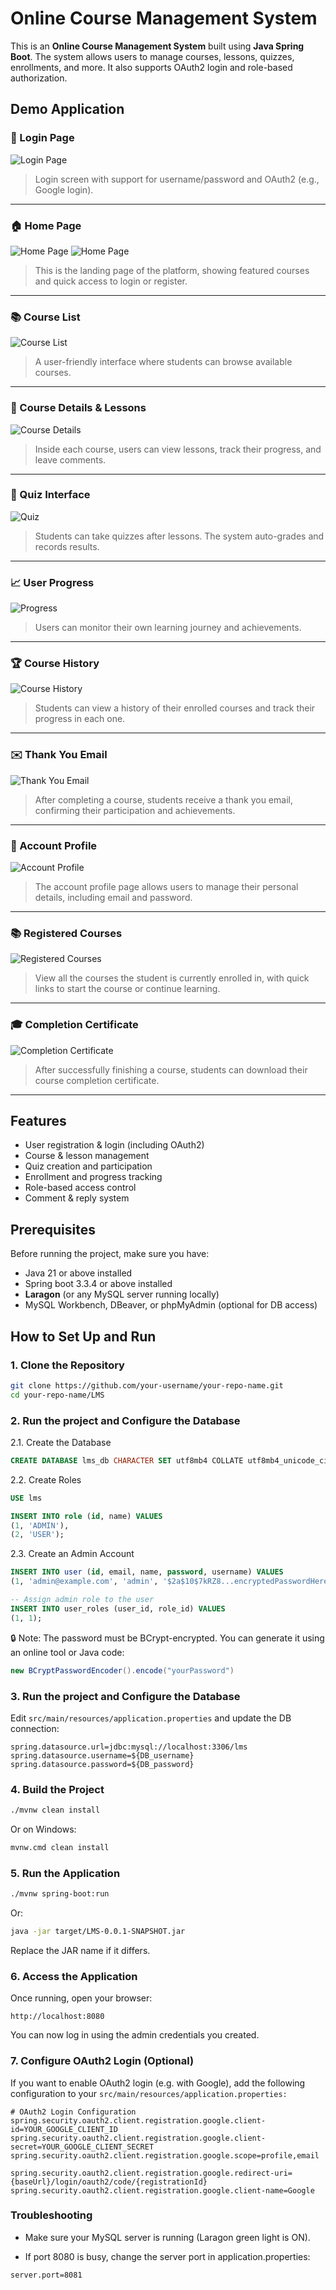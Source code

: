 # Online Course Management System

This is an **Online Course Management System** built using **Java Spring Boot**. The system allows users to manage courses, lessons, quizzes, enrollments, and more. It also supports OAuth2 login and role-based authorization.

## Demo Application

### 🔐 Login Page

![Login Page](screenshot/login.png)
> Login screen with support for username/password and OAuth2 (e.g., Google login).

---

### 🏠 Home Page

![Home Page](screenshot/homepage_1.jpg)
![Home Page](screenshot/homepage_2.jpg)
> This is the landing page of the platform, showing featured courses and quick access to login or register.

---

### 📚 Course List

![Course List](images/course-list.png)
> A user-friendly interface where students can browse available courses.

---

### 📘 Course Details & Lessons

![Course Details](images/course-detail.png)
> Inside each course, users can view lessons, track their progress, and leave comments.

---

### 📝 Quiz Interface

![Quiz](images/quiz.png)
> Students can take quizzes after lessons. The system auto-grades and records results.

---

### 📈 User Progress

![Progress](images/progress.png)
> Users can monitor their own learning journey and achievements.

---

### 🏆 Course History

![Course History](images/course-history.png)
> Students can view a history of their enrolled courses and track their progress in each one.

---

### ✉️ Thank You Email

![Thank You Email](images/thank-you-email.png)
> After completing a course, students receive a thank you email, confirming their participation and achievements.

---

### 👤 Account Profile

![Account Profile](images/account-profile.png)
> The account profile page allows users to manage their personal details, including email and password.

---

### 📚 Registered Courses

![Registered Courses](images/registered-courses.png)
> View all the courses the student is currently enrolled in, with quick links to start the course or continue learning.

---

### 🎓 Completion Certificate

![Completion Certificate](images/completion-certificate.png)
> After successfully finishing a course, students can download their course completion certificate.

---


## Features

- User registration & login (including OAuth2)
- Course & lesson management
- Quiz creation and participation
- Enrollment and progress tracking
- Role-based access control
- Comment & reply system

## Prerequisites

Before running the project, make sure you have:

- Java 21 or above installed
- Spring boot 3.3.4 or above installed
- **Laragon** (or any MySQL server running locally)
- MySQL Workbench, DBeaver, or phpMyAdmin (optional for DB access)

## How to Set Up and Run

### 1. Clone the Repository

```bash
git clone https://github.com/your-username/your-repo-name.git
cd your-repo-name/LMS
```
### 2. Run the project and Configure the Database

2.1. Create the Database

```sql
CREATE DATABASE lms_db CHARACTER SET utf8mb4 COLLATE utf8mb4_unicode_ci;
```

2.2. Create Roles

```sql
USE lms

INSERT INTO role (id, name) VALUES
(1, 'ADMIN'),
(2, 'USER');
```

2.3. Create an Admin Account

```sql
INSERT INTO user (id, email, name, password, username) VALUES
(1, 'admin@example.com', 'admin', '$2a$10$7kRZ8...encryptedPasswordHere...', 'admin01');

-- Assign admin role to the user
INSERT INTO user_roles (user_id, role_id) VALUES
(1, 1);
```

🔒 Note: The password must be BCrypt-encrypted. You can generate it using an online tool or Java code:

```java
new BCryptPasswordEncoder().encode("yourPassword")
```

### 3. Run the project and Configure the Database
Edit ```src/main/resources/application.properties``` and update the DB connection:

```properties
spring.datasource.url=jdbc:mysql://localhost:3306/lms
spring.datasource.username=${DB_username}
spring.datasource.password=${DB_password}
```

### 4. Build the Project

```bash
./mvnw clean install
```

Or on Windows:

```cmd
mvnw.cmd clean install
```

### 5. Run the Application

```bash
./mvnw spring-boot:run
```

Or:

```bash
java -jar target/LMS-0.0.1-SNAPSHOT.jar
```

Replace the JAR name if it differs.

### 6. Access the Application

Once running, open your browser:

```arduino
http://localhost:8080
```

You can now log in using the admin credentials you created.

### 7. Configure OAuth2 Login (Optional)

If you want to enable OAuth2 login (e.g. with Google), add the following configuration to your ```src/main/resources/application.properties:```

```properties
# OAuth2 Login Configuration
spring.security.oauth2.client.registration.google.client-id=YOUR_GOOGLE_CLIENT_ID
spring.security.oauth2.client.registration.google.client-secret=YOUR_GOOGLE_CLIENT_SECRET
spring.security.oauth2.client.registration.google.scope=profile,email

spring.security.oauth2.client.registration.google.redirect-uri={baseUrl}/login/oauth2/code/{registrationId}
spring.security.oauth2.client.registration.google.client-name=Google
```

### Troubleshooting

- Make sure your MySQL server is running (Laragon green light is ON).

- If port 8080 is busy, change the server port in application.properties:

```properties
server.port=8081
```
